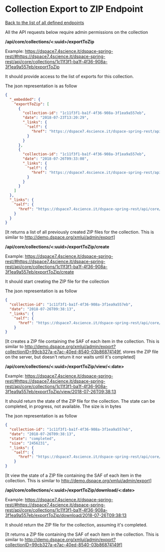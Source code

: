 # Collection Export to ZIP Endpoint
[Back to the list of all defined endpoints](endpoints.md)

All the API requests below require admin permissions on the collection

**/api/core/collections/<:uuid>/exportToZip**

Example: <https://dspace7.4science.it/dspace-spring-rest/#https://dspace7.4science.it/dspace-spring-rest/api/core/collections/1c11f3f1-ba1f-4f36-908a-3f1ea9a557eb/exportToZip>

It should provide access to the list of exports for this collection.

The json representation is as follow
```json
{
  "_embedded": {
    "exportToZip": [
      {
        "collection-id": "1c11f3f1-ba1f-4f36-908a-3f1ea9a557eb",
        "date": "2018-07-23T13:20:29",
        "_links": {
          "self": {
            "href": "https://dspace7.4science.it/dspace-spring-rest/api/core/collections/1c11f3f1-ba1f-4f36-908a-3f1ea9a557eb/exportToZip/view/2018-07-23T13:20:29"
          }
        }
      },
      {
        "collection-id": "1c11f3f1-ba1f-4f36-908a-3f1ea9a557eb",
        "date": "2018-07-26T09:33:08",
        "_links": {
          "self": {
            "href": "https://dspace7.4science.it/dspace-spring-rest/api/core/collections/1c11f3f1-ba1f-4f36-908a-3f1ea9a557eb/exportToZip/view/2018-07-26T09:33:08"
          }
        }
      }
    ]
  },
  "_links": {
    "self": {
      "href": "https://dspace7.4science.it/dspace-spring-rest/api/core/collections/1c11f3f1-ba1f-4f36-908a-3f1ea9a557eb/exportToZip"
    }
  }
}
```

[It returns a list of all previously created ZIP files for the collection. This is similar to http://demo.dspace.org/xmlui/admin/export]

**/api/core/collections/<:uuid>/exportToZip/create**

Example: <https://dspace7.4science.it/dspace-spring-rest/#https://dspace7.4science.it/dspace-spring-rest/api/core/collections/1c11f3f1-ba1f-4f36-908a-3f1ea9a557eb/exportToZip/create>

It should start creating the ZIP file for the collection

The json representation is as follow
```json
{
  "collection-id": "1c11f3f1-ba1f-4f36-908a-3f1ea9a557eb",
  "date": "2018-07-26T09:38:13",
  "_links": {
    "self": {
      "href": "https://dspace7.4science.it/dspace-spring-rest/api/core/collections/1c11f3f1-ba1f-4f36-908a-3f1ea9a557eb/exportToZip/view/2018-07-26T09:38:13"
    }
}
```

[It creates a ZIP file containing the SAF of each item in the collection. This is similar to http://demo.dspace.org/xmlui/admin/export?collectionID=99cb327a-e7ac-40ed-8540-03b86874149f, stores the ZIP file on the server, but doesn't return it nor waits until it's completed]

**/api/core/collections/<:uuid>/exportToZip/view/<:date>**

Example: <https://dspace7.4science.it/dspace-spring-rest/#https://dspace7.4science.it/dspace-spring-rest/api/core/collections/1c11f3f1-ba1f-4f36-908a-3f1ea9a557eb/exportToZip/view/2018-07-26T09:38:13>

It should return the state of the ZIP file for the collection.
The state can be completed, in progress, not available.
The size is in bytes

The json representation is as follow
```json
{
  "collection-id": "1c11f3f1-ba1f-4f36-908a-3f1ea9a557eb",
  "date": "2018-07-26T09:38:13",
  "state": "completed",
  "size": "2456231",
  "_links": {
    "self": {
      "href": "https://dspace7.4science.it/dspace-spring-rest/api/core/collections/1c11f3f1-ba1f-4f36-908a-3f1ea9a557eb/exportToZip/view/2018-07-26T09:38:13"
    }
}
```

[It view the state of a ZIP file containing the SAF of each item in the collection. This is similar to http://demo.dspace.org/xmlui/admin/export]

**/api/core/collections/<:uuid>/exportToZip/download/<:date>**

Example: <https://dspace7.4science.it/dspace-spring-rest/#https://dspace7.4science.it/dspace-spring-rest/api/core/collections/1c11f3f1-ba1f-4f36-908a-3f1ea9a557eb/exportToZip/download/2018-07-26T09:38:13>

It should return the ZIP file for the collection, assuming it's completed.

[It returns a ZIP file containing the SAF of each item in the collection. This is similar to http://demo.dspace.org/xmlui/admin/export?collectionID=99cb327a-e7ac-40ed-8540-03b86874149f]
